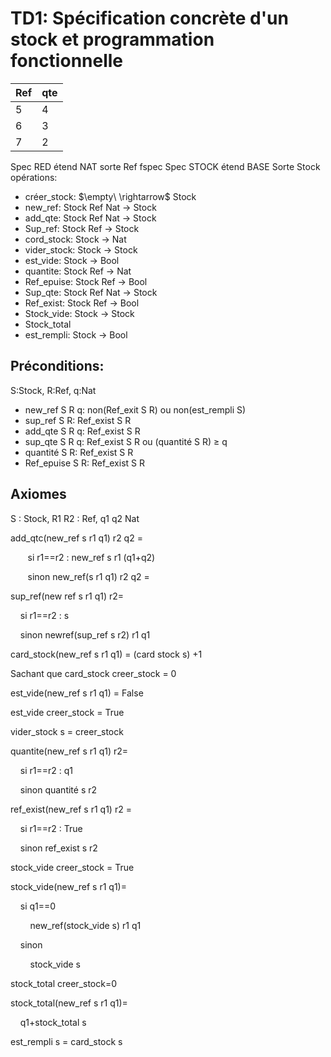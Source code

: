 # TD1: Spécification concrète d'un stock et programmation fonctionnelle

| Ref | qte |
| --- | --- |
| 5   | 4   |
| 6   | 3   |
| 7   | 2   |

Spec RED étend NAT sorte Ref fspec
Spec STOCK étend BASE
Sorte Stock
opérations:

- créer_stock: $\empty\ \rightarrow$ Stock
- new_ref: Stock Ref Nat -> Stock
- add_qte: Stock Ref Nat -> Stock
- Sup_ref: Stock Ref -> Stock
- cord_stock: Stock -> Nat
- vider_stock: Stock -> Stock
- est_vide: Stock -> Bool
- quantite: Stock Ref -> Nat
- Ref_epuise: Stock Ref -> Bool
- Sup_qte: Stock Ref Nat -> Stock
- Ref_exist: Stock Ref -> Bool
- Stock_vide: Stock -> Stock
- Stock_total
- est_rempli: Stock -> Bool

## Préconditions:

S:Stock, R:Ref, q:Nat

- new_ref S R q: non(Ref_exit S R) ou non(est_rempli S)
- sup_ref S R: Ref_exist S R
- add_qte S R q: Ref_exist S R
- sup_qte S R q: Ref_exist S R ou (quantité S R) $\ge$ q
- quantité S R: Ref_exist S R
- Ref_epuise S R: Ref_exist S R

## Axiomes

S : Stock, R1 R2 : Ref, q1 q2 Nat

add_qtc(new_ref s r1 q1) r2 q2 =

       si r1==r2 : new_ref s r1 (q1+q2)

       sinon new_ref(s r1 q1) r2 q2 =

sup_ref(new ref s r1 q1) r2=

    si r1==r2 : s

    sinon newref(sup_ref s r2) r1 q1

card_stock(new_ref s r1 q1) = (card stock s) +1

Sachant que card_stock creer_stock = 0

est_vide(new_ref s r1 q1) = False

est_vide creer_stock = True

vider_stock s = creer_stock

quantite(new_ref s r1 q1) r2= 

    si r1==r2 : q1 

    sinon quantité s r2

ref_exist(new_ref s r1 q1) r2 = 

    si r1==r2 : True

    sinon ref_exist s r2

stock_vide creer_stock = True

stock_vide(new_ref s r1 q1)=

    si q1==0

        new_ref(stock_vide s) r1 q1

    sinon 

        stock_vide s

stock_total creer_stock=0

stock_total(new_ref s r1 q1)=

    q1+stock_total s

est_rempli s = card_stock s
